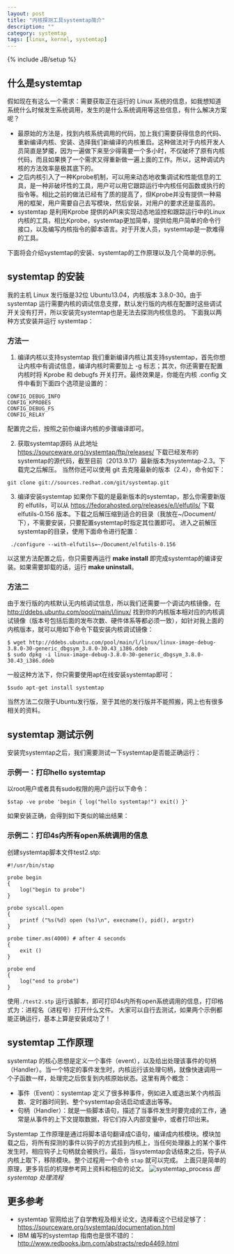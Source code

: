 ```yaml
---
layout: post
title: "内核探测工具systemtap简介"
description: ""
category: systemtap 
tags: [linux, kernel, systemtap]
---
```

{% include JB/setup %}


## 什么是systemtap ##
假如现在有这么一个需求：需要获取正在运行的 Linux 系统的信息，如我想知道系统什么时候发生系统调用，发生的是什么系统调用等这些信息，有什么解决方案呢？
* 最原始的方法是，找到内核系统调用的代码，加上我们需要获得信息的代码、重新编译内核、安装、选择我们新编译的内核重启。这种做法对于内核开发人员简直是梦魇，因为一遍做下来至少得需要一个多小时，不仅破坏了原有内核代码，而且如果换了一个需求又得重新做一遍上面的工作。所以，这种调试内核的方法效率是极其底下的。
* 之后内核引入了一种Kprobe机制，可以用来动态地收集调试和性能信息的工具，是一种非破坏性的工具，用户可以用它跟踪运行中内核任何函数或执行的指令等。相比之前的做法已经有了质的提高了，但Kprobe并没有提供一种易用的框架，用户需要自己去写模块，然后安装，对用户的要求还是蛮高的。
* systemtap 是利用Kprobe 提供的API来实现动态地监控和跟踪运行中的Linux内核的工具，相比Kprobe，systemtap更加简单，提供给用户简单的命令行接口，以及编写内核指令的脚本语言。对于开发人员，systemtap是一款难得的工具。

下面将会介绍systemtap的安装、systemtap的工作原理以及几个简单的示例。


## systemtap 的安装
我的主机 Linux 发行版是32位 Ubuntu13.04，内核版本 3.8.0-30。由于 systemtap 运行需要内核的调试信息支撑，默认发行版的内核在配置时这些调试开关没有打开，所以安装完systemtap也是无法去探测内核信息的。
下面我以两种方式安装并运行 systemtap：
### 方法一
1. 编译内核以支持systemtap
我们重新编译内核让其支持systemtap，首先你想让内核中有调试信息，编译内核时需要加上 -g 标志；其次，你还需要在配置内核时将 Kprobe 和 debugfs 开关打开。最终效果是，你能在内核 .config 文件中看到下面四个选项是设置的：
```
CONFIG_DEBUG_INFO
CONFIG_KPROBES
CONFIG_DEBUG_FS
CONFIG_RELAY
```
配置完之后，按照之前你编译内核的步骤编译即可。

2. 获取systemtap源码
从此地址 https://sourceware.org/systemtap/ftp/releases/ 下载已经发布的systemtap的源代码，截至目前（2013.9.17）最新版本为systemtap-2.3。下载完之后解压。
当然你还可以使用 git 去克隆最新的版本（2.4），命令如下：
```
git clone git://sources.redhat.com/git/systemtap.git
```

3. 编译安装systemtap
如果你下载的是最新版本的systemtap，那么你需要新版的 elfutils，可以从 https://fedorahosted.org/releases/e/l/elfutils/ 下载elfutils-0.156 版本。下载之后解压缩到适合的目录（我放在~/Document/ 下），不需要安装，只要配置systemtap时指定其位置即可。
进入之前解压systemtap的目录，使用下面命令进行配置：
```
 ./configure --with-elfutils=~/Document/elfutils-0.156
```
以这里方法配置之后，你只需要再运行 **make install** 即完成systemtap的编译安装。如果需要卸载的话，运行 **make uninstall**。

### 方法二
由于发行版的内核默认无内核调试信息，所以我们还需要一个调试内核镜像，在 http://ddebs.ubuntu.com/pool/main/l/linux/ 找到你的内核版本相对应的内核调试镜像（版本号包括后面的发布次数、硬件体系等都必须一致），如针对我上面的内核版本，就可以用如下命令下载安装内核调试镜像：
```
$ wget http://ddebs.ubuntu.com/pool/main/l/linux/linux-image-debug-3.8.0-30-generic_dbgsym_3.8.0-30.43_i386.ddeb
$ sudo dpkg -i linux-image-debug-3.8.0-30-generic_dbgsym_3.8.0-30.43_i386.ddeb
```
一般这种方法下，你只需要使用apt在线安装systemtap即可：
```
$sudo apt-get install systemtap
```
当然方法二仅限于Ubuntu发行版，至于其他的发行版并不能照搬，网上也有很多相关的资料。

## systemtap 测试示例
安装完systemtap之后，我们需要测试一下systemtap是否能正确运行：
### 示例一：打印hello systemtap
以root用户或者具有sudo权限的用户运行以下命令：
```
$stap -ve probe 'begin { log("hello systemtap!") exit() }'
```
如果安装正确，会得到如下类似的输出结果：
<script src="https://gist.github.com/hazirguo/8db9a19a693d85b74fc5.js"></script>

### 示例二：打印4s内所有open系统调用的信息

创建systemtap脚本文件test2.stp:
```
#!/usr/bin/stap

probe begin 
{
	log("begin to probe")
}

probe syscall.open
{
	printf ("%s(%d) open (%s)\n", execname(), pid(), argstr)
}

probe timer.ms(4000) # after 4 seconds
{
	exit ()
}

probe end
{
	log("end to probe")
}
```
使用`./test2.stp` 运行该脚本，即可打印4s内所有open系统调用的信息，打印格式为：进程名（进程号）打开什么文件。
大家可以自行去测试，如果两个示例都能正确运行，基本上算是安装成功了！

## systemtap 工作原理
systemtap 的核心思想是定义一个事件（event），以及给出处理该事件的句柄（Handler）。当一个特定的事件发生时，内核运行该处理句柄，就像快速调用一个子函数一样，处理完之后恢复到内核原始状态。这里有两个概念：
* 事件（Event）：systemtap 定义了很多种事件，例如进入或退出某个内核函数、定时器时间到、整个systemtap会话启动或退出等等。
* 句柄（Handler）：就是一些脚本语句，描述了当事件发生时要完成的工作，通常是从事件的上下文提取数据，将它们存入内部变量中，或者打印出来。

Systemtap 工作原理是通过将脚本语句翻译成C语句，编译成内核模块。模块加载之后，将所有探测的事件以钩子的方式挂到内核上，当任何处理器上的某个事件发生时，相应钩子上句柄就会被执行。最后，当systemtap会话结束之后，钩子从内核上取下，移除模块。整个过程用一个命令 `stap` 就可以完成。
上面只是简单的原理，更多背后的机理参考网上资料和相应的论文。
![systemtap_process](https://f.cloud.github.com/assets/3265880/1155092/52fbf1d6-1f62-11e3-943e-f6af450de7bf.png)
*图  systemtap 处理流程*


## 更多参考
* systemtap 官网给出了自学教程及相关论文，选择看这个已经足够了： https://sourceware.org/systemtap/documentation.html
* IBM 编写的systemtap 指南也是很不错的： http://www.redbooks.ibm.com/abstracts/redp4469.html

